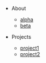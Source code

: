 <!-- navbar for site -->

* About

  * [alpha](_alpha.md)
  * [beta](_beta.md)
  
* Projects

  * [project1](_projects1.md)
  * [project2](_projects2.md)
  
